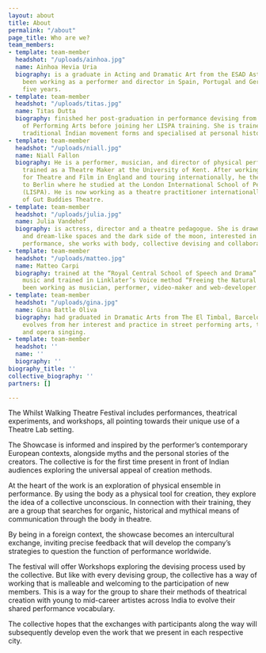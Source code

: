 ```yaml
---
layout: about
title: About
permalink: "/about"
page_title: Who are we?
team_members:
- template: team-member
  headshot: "/uploads/ainhoa.jpg"
  name: Ainhoa Hevia Uria
  biography: is a graduate in Acting and Dramatic Art from the ESAD Asturias, has
    been working as a performer and director in Spain, Portugal and Germany for over
    five years.
- template: team-member
  headshot: "/uploads/titas.jpg"
  name: Titas Dutta
  biography: finished her post-graduation in performance devising from FLAME School
    of Performing Arts before joining her LISPA training. She is trained in various
    traditional Indian movement forms and specialised at personal history in Performance.
- template: team-member
  headshot: "/uploads/niall.jpg"
  name: Niall Fallon
  biography: He is a performer, musician, and director of physical performance. He
    trained as a Theatre Maker at the University of Kent. After working as an actor
    for Theatre and Film in England and touring internationally, he then relocated
    to Berlin where he studied at the London International School of Performing Arts
    (LISPA). He is now working as a theatre practitioner internationally and co-founder
    of Gut Buddies Theatre.
- template: team-member
  headshot: "/uploads/julia.jpg"
  name: Julia Vandehof
  biography: is actress, director and a theatre pedagogue. She is drawn to the mythical
    and dream-like spaces and the dark side of the moon, interested in interdisciplinary
    performance, she works with body, collective devising and collaborative work.
- template: team-member
  headshot: "/uploads/matteo.jpg"
  name: Matteo Carpi
  biography: trained at the “Royal Central School of Speech and Drama”. He also studied
    music and trained in Linklater’s Voice method “Freeing the Natural Voice”. He’s
    been working as musician, performer, video-maker and web-developer.
- template: team-member
  headshot: "/uploads/gina.jpg"
  name: Gina Battle Oliva
  biography: had graduated in Dramatic Arts from The El Timbal, Barcelona. Her work
    evolves from her interest and practice in street performing arts, theatre plays
    and opera singing.
- template: team-member
  headshot: ''
  name: ''
  biography: ''
biography_title: ''
collective_biography: ''
partners: []

---
```

The Whilst Walking Theatre Festival includes performances, theatrical experiments, and workshops, all pointing towards their unique use of a Theatre Lab setting.

The Showcase is informed and inspired by the performer’s contemporary European contexts, alongside myths and the personal stories of the creators. The collective is for the first time present in front of Indian audiences exploring the universal appeal of creation methods.

At the heart of the work is an exploration of physical ensemble in performance. By using the body as a physical tool for creation, they explore the idea of a collective unconscious. In connection with their training, they are a group that searches for organic, historical and mythical means of communication through the body in theatre.

By being in a foreign context, the showcase becomes an intercultural exchange, inviting precise feedback that will develop the company’s strategies to question the function of performance worldwide.

The festival will offer Workshops exploring the devising process used by the collective. But like with every devising group, the collective has a way of working that is malleable and welcoming to the participation of new members. This is a way for the group to share their methods of theatrical creation with young to mid-career artistes across India to evolve their shared performance vocabulary.

The collective hopes that the exchanges with participants along the way will subsequently develop even the work that we present in each respective city.